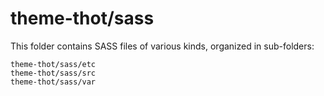 # theme-thot/sass

This folder contains SASS files of various kinds, organized in sub-folders:

    theme-thot/sass/etc
    theme-thot/sass/src
    theme-thot/sass/var
